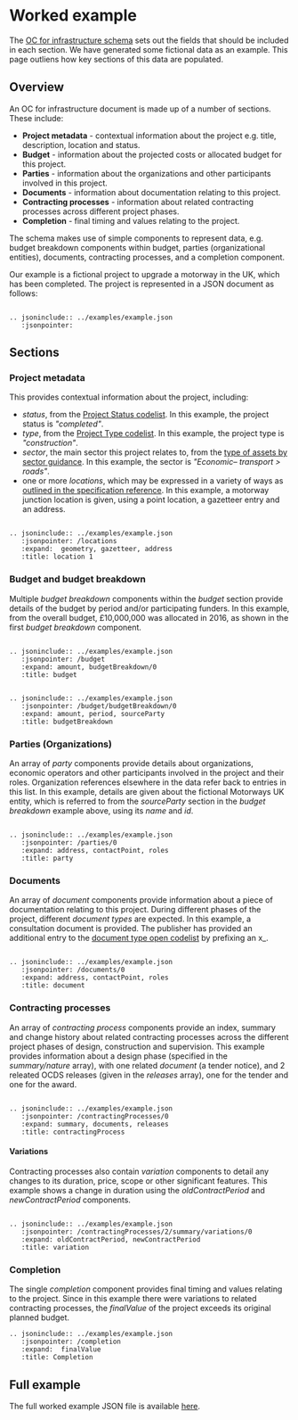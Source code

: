 # Worked example

The [OC for infrastructure schema](../../../../projects/schema) sets out the fields that should be included in each section. We have generated some fictional data as an example. This page outliens how key sections of this data are populated.

## Overview  

An OC for infrastructure document is made up of a number of sections. These include:
* **Project metadata** - contextual information about the project e.g. title, description, location and status.
* **Budget** - information about the projected costs or allocated budget for this project.
* **Parties** - information about the organizations and other participants involved in this project.
* **Documents** - information about documentation relating to this project.
* **Contracting processes** - information about related contracting processes across different project phases.
* **Completion** - final timing and values relating to the project.

The schema makes use of simple components to represent data, e.g. budget breakdown components within budget, parties (organizational entities), documents, contracting processes, and a completion component.

Our example is a fictional project to upgrade a motorway in the UK, which has been completed. The project is represented in a JSON document as follows:

```eval_rst

.. jsoninclude:: ../examples/example.json
   :jsonpointer:  
```   

## Sections

### Project metadata
This provides contextual information about the project, including:
* *status*, from the [Project Status codelist](../../../../projects/reference/#projectstatus). In this example, the project status is *"completed"*.
* *type*, from the [Project Type codelist](../../../../projects/reference/#projecttype). In this example, the project type is *"construction"*.
* *sector*, the main sector this project relates to, from the [type of assets by sector guidance](https://ppp-certification.com/ppp-certification-guide/4-where-ppps-are-used-%E2%80%93-infrastructure-sectors). In this example, the sector is *"Economic– transport > roads"*.
* one or more *locations*, which may be expressed in a variety of ways as [outlined in the specification reference](../../../../projects/reference/#locations). In this example, a motorway junction location is given, using a point location, a gazetteer entry and an address.
```eval_rst

.. jsoninclude:: ../examples/example.json
   :jsonpointer: /locations
   :expand:  geometry, gazetteer, address
   :title: location 1

```

### Budget and budget breakdown
Multiple *budget breakdown* components within the *budget* section provide details of the budget by period and/or participating funders. In this example, from the overall budget, £10,000,000 was allocated in 2016, as shown in the first *budget breakdown* component.
  ```eval_rst

  .. jsoninclude:: ../examples/example.json
     :jsonpointer: /budget
     :expand: amount, budgetBreakdown/0
     :title: budget

  ```

  ```eval_rst

  .. jsoninclude:: ../examples/example.json
     :jsonpointer: /budget/budgetBreakdown/0
     :expand: amount, period, sourceParty
     :title: budgetBreakdown

  ```
### Parties (Organizations)

An array of *party* components provide details about organizations, economic operators and other participants involved in the project and their roles. Organization references elsewhere in the data refer back to entries in this list. In this example, details are given about the fictional Motorways UK entity, which is referred to from the *sourceParty* section in the *budget breakdown* example above, using its *name* and *id*.

```eval_rst

.. jsoninclude:: ../examples/example.json
   :jsonpointer: /parties/0
   :expand: address, contactPoint, roles
   :title: party

```


### Documents

An array of *document* components provide information about a piece of documentation relating to this project. During different phases of the project, different *document types* are expected. In this example, a consultation document is provided. The publisher has provided an additional entry to the [document type open codelist](../../../../projects/reference/#documenttype) by prefixing an x_.

```eval_rst

.. jsoninclude:: ../examples/example.json
   :jsonpointer: /documents/0
   :expand: address, contactPoint, roles
   :title: document

```
### Contracting processes

An array of *contracting process* components provide an index, summary and change history about related contracting processes across the different project phases of design, construction and supervision. This example provides information about a design phase (specified in the *summary/nature* array), with one related *document* (a tender notice), and 2 releated OCDS releases (given in the *releases* array), one for the tender and one for the award.

```eval_rst

.. jsoninclude:: ../examples/example.json
   :jsonpointer: /contractingProcesses/0
   :expand: summary, documents, releases
   :title: contractingProcess

```

#### Variations

Contracting processes also contain *variation* components to detail any changes to its duration, price, scope or other significant features. This example shows a change in duration using the *oldContractPeriod* and *newContractPeriod* components.

```eval_rst

.. jsoninclude:: ../examples/example.json
   :jsonpointer: /contractingProcesses/2/summary/variations/0
   :expand: oldContractPeriod, newContractPeriod
   :title: variation

```

### Completion
The single *completion* component provides final timing and values relating to the project. Since in this example there were variations to related contracting processes, the *finalValue* of the project exceeds its original planned budget.

```eval_rst
.. jsoninclude:: ../examples/example.json
   :jsonpointer: /completion
   :expand:  finalValue
   :title: Completion

```

## Full example
The full worked example JSON file is available [here](../../../../examples/example.json).

